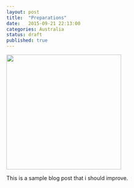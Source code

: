 ```yaml
---
layout: post
title:  "Preparations"
date:   2015-09-21 22:13:00
categories: Australia
status: draft
published: true
---
```

<img width="300" src="{{ site.baseurl }}/images/pic03.jpg">

This is a sample blog post that i should improve.